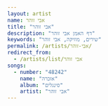 ```yaml
---
layout: artist
name: אבי זוהר
title: "אבי זוהר"
description: "דף האמן אבי זוהר"
keywords: "שירים, מוזיקה, אבי זוהר"
permalink: /artists/אבי-זוהר/
redirect_from:
  - /artists/list/אבי זוהר
songs:
  - number: "48242"
    name: "אזכרה"
    album: "סינגלים"
    artist: "אבי זוהר"
---
```

